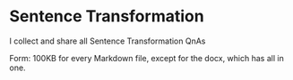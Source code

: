 # Sentence Transformation
I collect and share all Sentence Transformation QnAs

Form: 100KB for every Markdown file, except for the docx, which has all in one.
